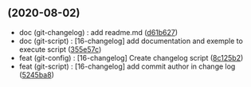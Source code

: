 ##  (2020-08-02)

* doc (git-changelog) : add readme.md ([d61b627](https://github.com/marouaneaba/git-changelog/commit/d61b627))
* doc (git-script) : [16-changelog] add documentation and exemple to execute script ([355e57c](https://github.com/marouaneaba/git-changelog/commit/355e57c))
* feat (git-config) : [16-changelog] Create changelog script ([8c125b2](https://github.com/marouaneaba/git-changelog/commit/8c125b2))
* feat (git-script) : [16-changelog] add commit author in change log ([5245ba8](https://github.com/marouaneaba/git-changelog/commit/5245ba8))



